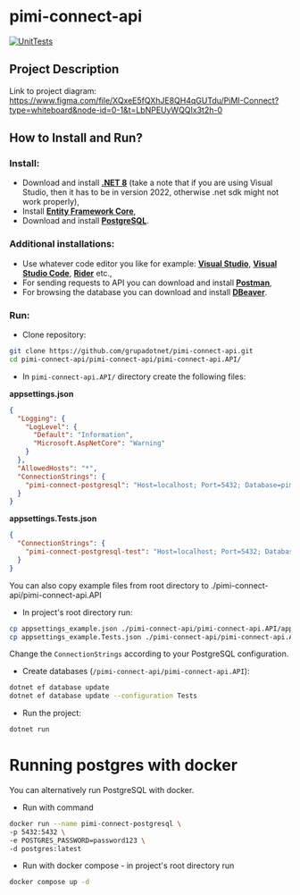 # pimi-connect-api
[![UnitTests](https://github.com/grupadotnet/pimi-connect-api/actions/workflows/unit_tests.yml/badge.svg)](https://github.com/grupadotnet/pimi-connect-api/actions/workflows/unit_tests.yml)

## Project Description
Link to project diagram:
https://www.figma.com/file/XQxeE5fQXhJE8QH4qGUTdu/PiMI-Connect?type=whiteboard&node-id=0-1&t=LbNPEUyWQQIx3t2h-0

## How to Install and Run?

### Install:
- Download and install [**.NET 8**](https://dotnet.microsoft.com/en-us/download/dotnet/8.0) (take a note that if you are using Visual Studio, then it has to be in version 2022, otherwise .net sdk might not work properly),
- Install [**Entity Framework Core**](https://learn.microsoft.com/en-us/ef/core/cli/dotnet),
- Download and install [**PostgreSQL**](https://www.postgresql.org/download/).



### Additional installations:
- Use whatever code editor you like for example: [**Visual Studio**](https://visualstudio.microsoft.com/downloads/), [**Visual Studio Code**](https://code.visualstudio.com/Download), [**Rider**](https://www.jetbrains.com/rider/download/#section=windows) etc.,
- For sending requests to API you can download and install [**Postman**](https://www.postman.com/downloads/),
- For browsing the database you can download and install [**DBeaver**](https://dbeaver.io/download/).



### Run:
- Clone repository:

```bash
git clone https://github.com/grupadotnet/pimi-connect-api.git
cd pimi-connect-api/pimi-connect-api/pimi-connect-api.API/
```

- In `pimi-connect-api.API/` directory create the following files:

**appsettings.json**

```json
{
  "Logging": {
    "LogLevel": {
      "Default": "Information",
      "Microsoft.AspNetCore": "Warning"
    }
  },
  "AllowedHosts": "*",
  "ConnectionStrings": {
    "pimi-connect-postgresql": "Host=localhost; Port=5432; Database=pimi-connect; Username=postgres; Password=password123"
  }
}
```

**appsettings.Tests.json**

```json
{
  "ConnectionStrings": {
    "pimi-connect-postgresql-test": "Host=localhost; Port=5432; Database=pimi-connect-test; Username=postgres; Password=password123"
  }
}
```

You can also copy example files from root directory to ./pimi-connect-api/pimi-connect-api.API
- In project's root directory run:
```bash
cp appsettings_example.json ./pimi-connect-api/pimi-connect-api.API/appsettings.json
cp appsettings_example.Tests.json ./pimi-connect-api/pimi-connect-api.API/appsettings.Tests.json
```

Change the `ConnectionStrings` according to your PostgreSQL configuration.

- Create databases (`/pimi-connect-api/pimi-connect-api.API`):

```bash
dotnet ef database update 
dotnet ef database update --configuration Tests 
```

- Run the project:

```bash
dotnet run
```

# Running postgres with docker
You can alternatively run PostgreSQL with docker. 

- Run with command 
```bash
docker run --name pimi-connect-postgresql \
-p 5432:5432 \
-e POSTGRES_PASSWORD=password123 \
-d postgres:latest
```

- Run with docker compose - in project's root directory run
```bash
docker compose up -d
```



